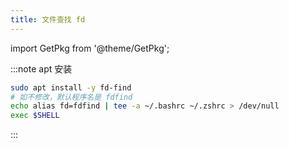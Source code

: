 ```yaml
---
title: 文件查找 fd
---
```


import GetPkg from '@theme/GetPkg';

<GetPkg name="fd-find" dnf scoop="fd" />

:::note apt 安装

```bash
sudo apt install -y fd-find
# 如不修改，默认程序名是 fdfind
echo alias fd=fdfind | tee -a ~/.bashrc ~/.zshrc > /dev/null
exec $SHELL
```

:::
